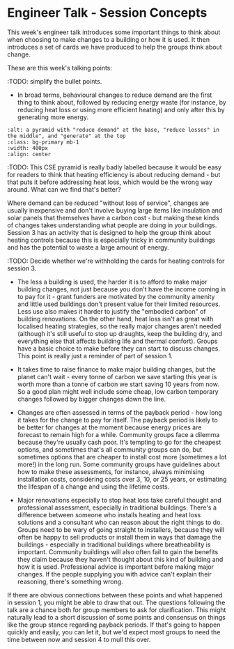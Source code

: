 # Engineer Talk - Session Concepts

This week's engineer talk introduces some important things to think about when choosing to make changes to a building or how it is used.  It then introduces a set of cards we have produced to help the groups think about change.  

These are this week's talking points:

:TODO: simplify the bullet points. 

- In broad terms, behavioural changes to reduce demand are the first thing to think about, followed by reducing energy waste (for instance, by reducing heat loss or using more efficient heating) and only after this by generating more energy. 

```{image} CSE-energy-hierarchy.png
:alt: a pyramid with "reduce demand" at the base, "reduce losses" in the middle", and "generate" at the top
:class: bg-primary mb-1
:width: 400px
:align: center
```

:TODO:  This CSE pyramid is really badly labelled because it would be easy for readers to think that heating efficiency is about reducing demand - but that puts it before addressing heat loss, which would be the wrong way around.  What can we find that's better?

Where demand can be reduced "without loss of service", changes are usually inexpensive and don't involve buying large items like insulation and solar panels that themselves have a carbon cost - but making these kinds of changes takes understanding what people are doing in your buildings.  Session 3 has an activity that is designed to help the group think about heating controls because this is especially tricky in community buildings and has the potential to waste a large amount of energy.

:TODO: Decide whether we're withholding the cards for heating controls for session 3.

- The less a building is used, the harder it is to afford to make major building changes, not just because you don't have the income coming in to pay for it - grant funders are motivated by the community amenity and little used buildings don't present value for their limited resources.  Less use also makes it harder to justify the "embodied carbon" of building renovations.  On the other hand, heat loss isn't as great with localised heating strategies, so the really major changes aren't needed (although it's still useful to stop up draughts, keep the building dry, and everything else that affects building life and thermal comfort).  Groups have a basic choice to make before they can start to discuss changes.  This point is really just a reminder of part of session 1.

- It takes time to raise finance to make major building changes, but the planet can't wait - every tonne of carbon we save starting this year is worth more than a tonne of carbon we start saving 10 years from now.  So a good plan might well include some cheap, low carbon temporary changes followed by bigger changes down the line.  

- Changes are often assessed in terms of the payback period - how long it takes for the change to pay for itself.  The payback period is likely to be better for changes at the moment because energy prices are forecast to remain high for a while.  Community groups face a dilemma because they're usually cash poor.  It's tempting to go for the cheapest options, and sometimes that's all community groups can do, but sometimes options that are cheaper to install cost more (sometimes a lot more!) in the long run.  Some community groups have guidelines about how to make these assessments, for instance, always minimising installation costs, considering costs over 3, 10, or 25 years, or estimating the lifespan of a change and using the lifetime costs.  

- Major renovations especially to stop heat loss take careful thought and professional assessment, especially in traditional buildings.  There's a difference between someone who installs heating and heat loss solutions and a consultant who can reason about the right things to do.  Groups need to be wary of going straight to installers, because they will often be happy to sell products or install them in ways that damage the buildings - especially in traditional buildings where breatheability is important.  Community buildings will also often fail to gain the benefits they claim because they haven't thought about this kind of building and how it is used.  Professional advice is important before making major changes.  If the people supplying you with advice can't explain their reasoning, there's something wrong.

If there are obvious connections between these points and what happened in session 1, you might be able to draw that out. The questions  following the talk are a chance both for group members to ask for clarification.   This might naturally lead to a short discussion of some points and consensus on things like the group stance regarding payback periods.  If that's going to happen quickly and easily, you can let it, but we'd expect most groups to need the time between now and session 4 to mull this over.

<!-- :TODO: are any of the following points important enough?  Introducing somewhat more technical content.  I think we put these in the "points that might come up" instead.

- Things are changing quickly in the energy industry, and it's hard to predict the future - what your community will need from the building, what kinds of grants might be available with what conditions, and even what our energy sources will be.  How much we use hydrogen to replace gas or what uses of biomass are allowed long-term, for instance.
- UK policy says that almost all buildings will need to be locally net zero, not just relying on planting forests or other actions to balance them out.
-->



